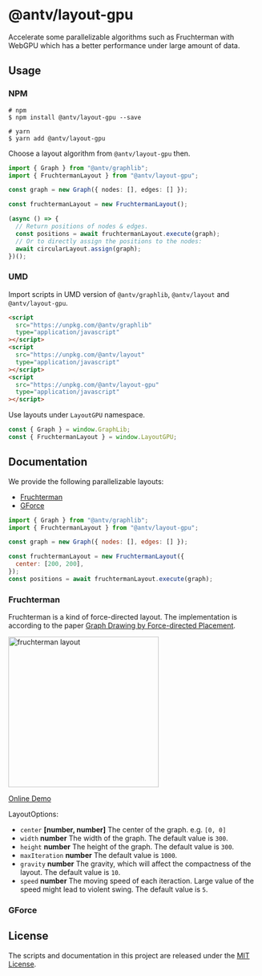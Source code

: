 # @antv/layout-gpu

Accelerate some parallelizable algorithms such as Fruchterman with WebGPU which has a better performance under large amount of data.

## Usage

### NPM

```shell
# npm
$ npm install @antv/layout-gpu --save

# yarn
$ yarn add @antv/layout-gpu
```

Choose a layout algorithm from `@antv/layout-gpu` then.

```ts
import { Graph } from "@antv/graphlib";
import { FruchtermanLayout } from "@antv/layout-gpu";

const graph = new Graph({ nodes: [], edges: [] });

const fruchtermanLayout = new FruchtermanLayout();

(async () => {
  // Return positions of nodes & edges.
  const positions = await fruchtermanLayout.execute(graph);
  // Or to directly assign the positions to the nodes:
  await circularLayout.assign(graph);
})();
```

### UMD

Import scripts in UMD version of `@antv/graphlib`, `@antv/layout` and `@antv/layout-gpu`.

```html
<script
  src="https://unpkg.com/@antv/graphlib"
  type="application/javascript"
></script>
<script
  src="https://unpkg.com/@antv/layout"
  type="application/javascript"
></script>
<script
  src="https://unpkg.com/@antv/layout-gpu"
  type="application/javascript"
></script>
```

Use layouts under `LayoutGPU` namespace.

```js
const { Graph } = window.GraphLib;
const { FruchtermanLayout } = window.LayoutGPU;
```

## Documentation

We provide the following parallelizable layouts:

- [Fruchterman]()
- [GForce]()

```js
import { Graph } from "@antv/graphlib";
import { FruchtermanLayout } from "@antv/layout-gpu";

const graph = new Graph({ nodes: [], edges: [] });

const fruchtermanLayout = new FruchtermanLayout({
  center: [200, 200],
});
const positions = await fruchtermanLayout.execute(graph);
```

### Fruchterman

Fruchterman is a kind of force-directed layout. The implementation is according to the paper [Graph Drawing by Force-directed Placement](http://www.mathe2.uni-bayreuth.de/axel/papers/reingold:graph_drawing_by_force_directed_placement.pdf).

<img src="https://gw.alipayobjects.com/mdn/rms_f8c6a0/afts/img/A*jK3ITYqVJnQAAAAAAAAAAABkARQnAQ" alt="fruchterman layout" width="300">

[Online Demo](https://observablehq.com/d/2db6b0cc5e97d8d6#cell-1058)

LayoutOptions:

- `center` **[number, number]** The center of the graph. e.g. `[0, 0]`
- `width` **number** The width of the graph. The default value is `300`.
- `height` **number** The height of the graph. The default value is `300`.
- `maxIteration` **number** The default value is `1000`.
- `gravity` **number** The gravity, which will affect the compactness of the layout. The default value is `10`.
- `speed` **number** The moving speed of each iteraction. Large value of the speed might lead to violent swing. The default value is `5`.

### GForce

## License

The scripts and documentation in this project are released under the [MIT License](LICENSE).
